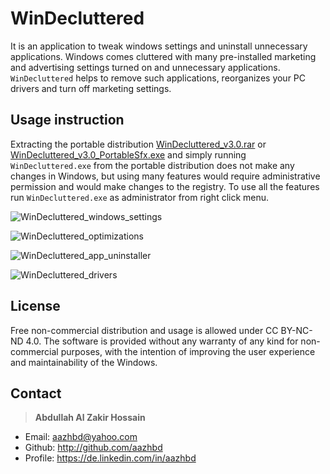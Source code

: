 # WinDecluttered

It is an application to tweak windows settings and uninstall unnecessary applications. Windows comes cluttered with many pre-installed marketing and advertising settings turned on and unnecessary applications. ```WinDecluttered``` helps to remove such applications, reorganizes your PC drivers and turn off marketing settings.


## Usage instruction

Extracting the portable distribution [WinDecluttered_v3.0.rar](https://github.com/aazhbd/WinDecluttered/releases/download/WinDecluttered_v3.0/WinDecluttered_v3.0-portable.rar) or [WinDecluttered_v3.0_PortableSfx.exe](https://github.com/aazhbd/WinDecluttered/releases/download/WinDecluttered_v3.0/WinDecluttered_v3.0-portableSfx.exe) and simply running ```WinDecluttered.exe``` from the portable distribution does not make any changes in Windows, but using many features would require administrative permission and would make changes to the registry. To use all the features run ```WinDecluttered.exe``` as administrator from right click menu.

![WinDecluttered_windows_settings](http://articulatedlogic.com/media/images/WinDecluttered1_dF9pwYy.max-800x600.png)

![WinDecluttered_optimizations](http://articulatedlogic.com/media/images/WinDecluttered2_cVSchJM.max-800x600.png)

![WinDecluttered_app_uninstaller](http://articulatedlogic.com/media/images/WinDecluttered3.max-800x600.png)

![WinDecluttered_drivers](http://articulatedlogic.com/media/images/WinDecluttered4.max-800x600.png)


## License

Free non-commercial distribution and usage is allowed under CC BY-NC-ND 4.0. The software is provided without any warranty of any kind for non-commercial purposes, with the intention of improving the user experience and maintainability of the Windows.


## Contact

> **Abdullah Al Zakir Hossain**

- Email:   <aazhbd@yahoo.com>
- Github:   <http://github.com/aazhbd>
- Profile:   <https://de.linkedin.com/in/aazhbd>

